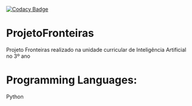 [![Codacy Badge](https://api.codacy.com/project/badge/Grade/1fde22d6d46a433986d24728f2eebac5)](https://www.codacy.com?utm_source=github.com&amp;utm_medium=referral&amp;utm_content=7Backwards/ProjetoFronteiras&amp;utm_campaign=Badge_Grade)

# ProjetoFronteiras

Projeto Fronteiras realizado na unidade curricular de Inteligência Artificial no 3º ano


# Programming Languages:

Python

